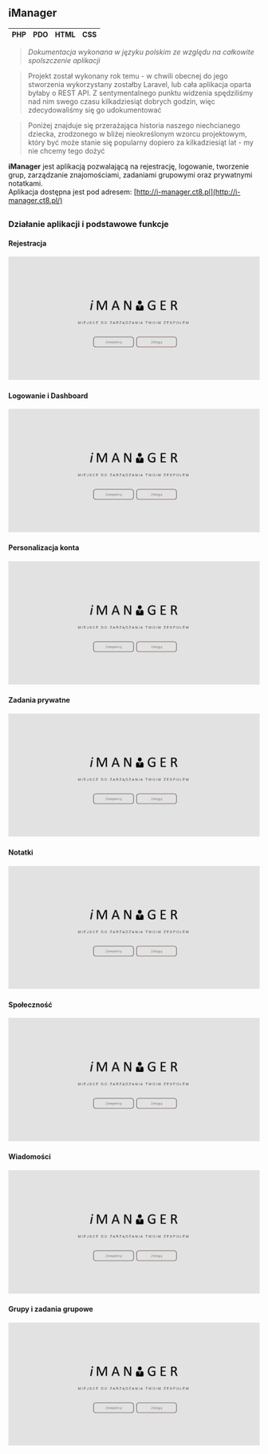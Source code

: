 ## iManager
| PHP | PDO  | HTML | CSS
|--|--|--|--|

> *Dokumentacja wykonana w języku polskim ze względu na całkowite spolszczenie aplikacji*


> Projekt został wykonany rok temu - w chwili obecnej do jego stworzenia wykorzystany zostałby Laravel, lub cała aplikacja oparta byłaby o REST API. Z sentymentalnego punktu widzenia spędziliśmy nad nim swego czasu kilkadziesiąt dobrych godzin, więc zdecydowaliśmy się go udokumentować

> Poniżej znajduje się przerażająca historia naszego niechcianego dziecka, zrodzonego w bliżej nieokreślonym wzorcu projektowym, który być może stanie się popularny dopiero za kilkadziesiąt lat - my nie chcemy tego dożyć

**iManager**  jest aplikacją pozwalającą na rejestrację, logowanie, tworzenie grup, zarządzanie znajomościami, zadaniami grupowymi oraz prywatnymi notatkami.  
Aplikacja dostępna jest pod adresem: [http://i-manager.ct8.pl](http://i-manager.ct8.pl/)

##
### Działanie aplikacji i podstawowe funkcje
  
#### Rejestracja 
![enter image description here](https://github.com/DKrakowczyk/iManager/blob/master/docs-gifs/dashboard.gif?raw=true)
#### Logowanie i Dashboard
![enter image description here](https://github.com/DKrakowczyk/iManager/blob/master/docs-gifs/dashboard.gif?raw=true)

#### Personalizacja konta
![enter image description here](https://github.com/DKrakowczyk/iManager/blob/master/docs-gifs/dashboard.gif?raw=true)
#### Zadania prywatne
![enter image description here](https://github.com/DKrakowczyk/iManager/blob/master/docs-gifs/dashboard.gif?raw=true)
#### Notatki
![enter image description here](https://github.com/DKrakowczyk/iManager/blob/master/docs-gifs/dashboard.gif?raw=true)
#### Społeczność
![enter image description here](https://github.com/DKrakowczyk/iManager/blob/master/docs-gifs/dashboard.gif?raw=true)
#### Wiadomości
![enter image description here](https://github.com/DKrakowczyk/iManager/blob/master/docs-gifs/dashboard.gif?raw=true)
#### Grupy i zadania grupowe
![enter image description here](https://github.com/DKrakowczyk/iManager/blob/master/docs-gifs/dashboard.gif?raw=true)

